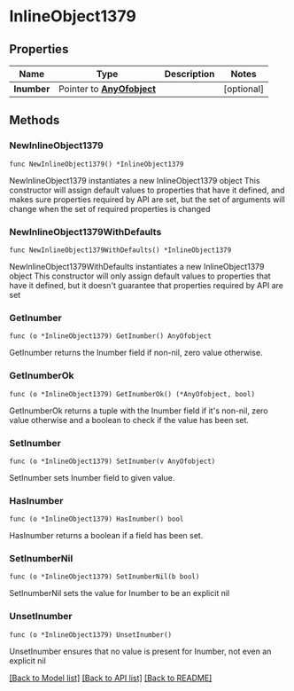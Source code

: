 # InlineObject1379

## Properties

Name | Type | Description | Notes
------------ | ------------- | ------------- | -------------
**Inumber** | Pointer to [**AnyOfobject**](anyOf&lt;object&gt;.md) |  | [optional] 

## Methods

### NewInlineObject1379

`func NewInlineObject1379() *InlineObject1379`

NewInlineObject1379 instantiates a new InlineObject1379 object
This constructor will assign default values to properties that have it defined,
and makes sure properties required by API are set, but the set of arguments
will change when the set of required properties is changed

### NewInlineObject1379WithDefaults

`func NewInlineObject1379WithDefaults() *InlineObject1379`

NewInlineObject1379WithDefaults instantiates a new InlineObject1379 object
This constructor will only assign default values to properties that have it defined,
but it doesn't guarantee that properties required by API are set

### GetInumber

`func (o *InlineObject1379) GetInumber() AnyOfobject`

GetInumber returns the Inumber field if non-nil, zero value otherwise.

### GetInumberOk

`func (o *InlineObject1379) GetInumberOk() (*AnyOfobject, bool)`

GetInumberOk returns a tuple with the Inumber field if it's non-nil, zero value otherwise
and a boolean to check if the value has been set.

### SetInumber

`func (o *InlineObject1379) SetInumber(v AnyOfobject)`

SetInumber sets Inumber field to given value.

### HasInumber

`func (o *InlineObject1379) HasInumber() bool`

HasInumber returns a boolean if a field has been set.

### SetInumberNil

`func (o *InlineObject1379) SetInumberNil(b bool)`

 SetInumberNil sets the value for Inumber to be an explicit nil

### UnsetInumber
`func (o *InlineObject1379) UnsetInumber()`

UnsetInumber ensures that no value is present for Inumber, not even an explicit nil

[[Back to Model list]](../README.md#documentation-for-models) [[Back to API list]](../README.md#documentation-for-api-endpoints) [[Back to README]](../README.md)


